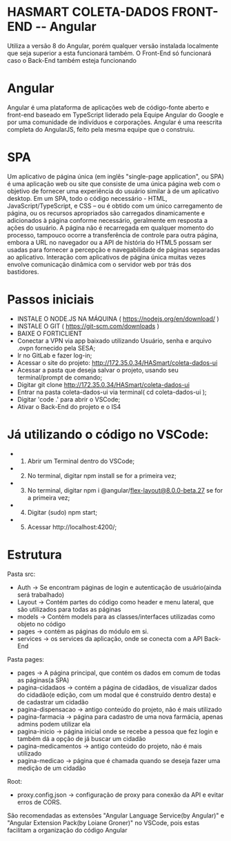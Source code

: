 # HASMART COLETA-DADOS FRONT-END -- Angular
 Utiliza a versão 8 do Angular, porém qualquer versão instalada localmente que seja superior a esta funcionará também.
 O Front-End só funcionará caso o Back-End também esteja funcionando

# Angular
Angular é uma plataforma de aplicações web de código-fonte aberto e front-end baseado em TypeScript liderado pela Equipe Angular do Google e por uma comunidade de indivíduos e corporações. Angular é uma reescrita completa do AngularJS, feito pela mesma equipe que o construiu.

# SPA
Um aplicativo de página única (em inglês "single-page application", ou SPA) é uma aplicação web ou site que consiste de uma única página web com o objetivo de fornecer uma experiência do usuário similar à de um aplicativo desktop. Em um SPA, todo o código necessário - HTML, JavaScript/TypeScript, e CSS – ou é obtido com um único carregamento de página, ou os recursos apropriados são carregados dinamicamente e adicionados à página conforme necessário, geralmente em resposta a ações do usuário. A página não é recarregada em qualquer momento do processo, tampouco ocorre a transferência de controle para outra página, embora a URL no navegador ou a API de história do HTML5 possam ser usadas para fornecer a percepção e navegabilidade de páginas separadas ao aplicativo. Interação com aplicativos de página única muitas vezes envolve comunicação dinâmica com o servidor web por trás dos bastidores.

# Passos iniciais
* INSTALE O NODE.JS NA MÁQUINA ( https://nodejs.org/en/download/ )
* INSTALE O GIT ( https://git-scm.com/downloads )
* BAIXE O FORTICLIENT 
* Conectar a VPN via app baixado utilizando Usuário, senha e arquivo .ovpn fornecido pela SESA;
* Ir no GitLab e fazer log-in;
* Acessar o site do projeto: http://172.35.0.34/HASmart/coleta-dados-ui
* Acessar a pasta que deseja salvar o projeto, usando seu terminal/prompt de comando;
* Digitar git clone http://172.35.0.34/HASmart/coleta-dados-ui
* Entrar na pasta coleta-dados-ui via terminal( cd coleta-dados-ui );
* Digitar 'code .' para abrir o VSCode;
* Ativar o Back-End do projeto e o IS4

# Já utilizando o código no VSCode:
* 1. Abrir um Terminal dentro do VSCode;
* 2. No terminal, digitar npm install se for a primeira vez;
* 3. No terminal, digitar npm i @angular/flex-layout@8.0.0-beta.27 se for a primeira vez;
* 4. Digitar (sudo) npm start;
* 5. Acessar http://localhost:4200/;

# Estrutura

Pasta src:
  * Auth -> Se encontram páginas de login e autenticação de usuário(ainda será trabalhado)
  * Layout -> Contém partes do código como header e menu lateral, que são utilizados para todas as páginas
  * models -> Contém models para as classes/interfaces utilizadas como objeto no código
  * pages -> contém as páginas do módulo em si.
  * services -> os services da aplicação, onde se conecta com a API Back-End

Pasta pages:
  * pages -> A página principal, que contém os dados em comum de todas as páginas(a SPA)
  * pagina-cidadaos -> contém a página de cidadãos, de visualizar dados do cidadão(e edição, com um modal que é construído dentro desta) e de cadastrar um cidadão
  * pagina-dispensacao -> antigo conteúdo do projeto, não é mais utilizado
  * pagina-farmacia -> página para cadastro de uma nova farmácia, apenas admins podem utilizar ela
  * pagina-inicio -> página inicial onde se recebe a pessoa que fez login e também dá a opção de já buscar um cidadão
  * pagina-medicamentos -> antigo conteúdo do projeto, não é mais utilizado
  * pagina-medicao -> página que é chamada quando se deseja fazer uma medição de um cidadão

Root:
  * proxy.config.json -> configuração de proxy para conexão da API e evitar erros de CORS. 
  
São recomendadas as extensões "Angular Language Service(by Angular)" e "Angular Extension Pack(by Loiane Groner)" no VSCode, pois estas facilitam a organização do código Angular

